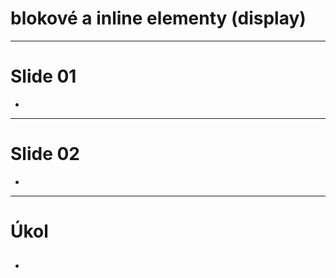 <!-- .slide: data-state="c-slide-inter" -->

# blokové a inline elementy (display)

---

# Slide 01

>>>
*

---

# Slide 02

>>>
*

---

<!-- .slide: data-state="c-slide-task" -->

# Úkol

##

>>>
*
